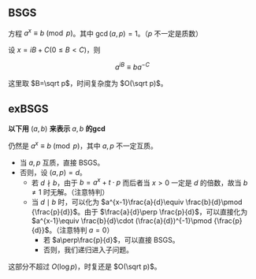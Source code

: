 ## BSGS

方程 $a^x\equiv b\pmod p$。其中 $\gcd(a, p)=1$。（$p$ 不一定是质数）

设 $x=iB+C(0\le B<C)$，则

$$
a^{iB}\equiv ba^{-C}
$$

这里取 $B=\sqrt p$，时间复杂度为 $O(\sqrt p)$。

## exBSGS

**以下用** $(a,b)$ **来表示** $a,b$ **的gcd**

仍然是 $a^x\equiv b \pmod p$，其中 $a,p$ 不一定互质。

- 当 $a,p$ 互质，直接 BSGS。
- 否则，设 $(a,p)=d$。
  - 若 $d\nmid b$，由于 $b=a^x+t\cdot p$ 而后者当 $x>0$ 一定是 $d$ 的倍数，故当 $b\ne 1$ 时无解。（注意特判）
  - 当 $d\mid b$ 时，可以化为 $a^{x-1}\frac{a}{d}\equiv \frac{b}{d}\pmod {\frac{p}{d}}$。由于 $\frac{a}{d}\perp \frac{p}{d}$，可以直接化为 $a^{x-1}\equiv \frac{b}{d}\cdot (\frac{a}{d})^{-1}\pmod {\frac{p}{d}}$。（注意特判 $a=0$）
    - 若 $a\perp\frac{p}{d}$，可以直接 BSGS。
    - 否则，我们递归进入子问题。

这部分不超过 $O(\log p)$，时复还是 $O(\sqrt p)$。